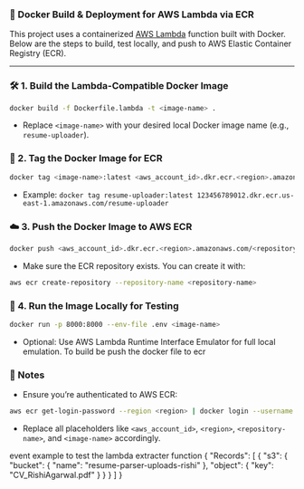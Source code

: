 ### 🚀 Docker Build & Deployment for AWS Lambda via ECR

This project uses a containerized [AWS Lambda](https://docs.aws.amazon.com/lambda/latest/dg/images-create.html) function built with Docker. Below are the steps to build, test locally, and push to AWS Elastic Container Registry (ECR).

---

### 🛠️ 1. Build the Lambda-Compatible Docker Image
```bash
docker build -f Dockerfile.lambda -t <image-name> .
```
- Replace `<image-name>` with your desired local Docker image name (e.g., `resume-uploader`).

### 🔖 2. Tag the Docker Image for ECR
```bash
docker tag <image-name>:latest <aws_account_id>.dkr.ecr.<region>.amazonaws.com/<repository-name>
```
- Example: `docker tag resume-uploader:latest 123456789012.dkr.ecr.us-east-1.amazonaws.com/resume-uploader`

### ☁️ 3. Push the Docker Image to AWS ECR
```bash
docker push <aws_account_id>.dkr.ecr.<region>.amazonaws.com/<repository-name>
```
- Make sure the ECR repository exists. You can create it with:
```bash
aws ecr create-repository --repository-name <repository-name>
```

### 🧪 4. Run the Image Locally for Testing
```bash
docker run -p 8000:8000 --env-file .env <image-name>
```
- Optional: Use AWS Lambda Runtime Interface Emulator for full local emulation.
To build be push the docker file to ecr

### 🔐 Notes
- Ensure you’re authenticated to AWS ECR:

```bash
aws ecr get-login-password --region <region> | docker login --username AWS --password-stdin <aws_account_id>.dkr.ecr.<region>.amazonaws.com
```

- Replace all placeholders like `<aws_account_id>`, `<region>`, `<repository-name>`, and `<image-name>` accordingly.




event example to test the lambda extracter function
{
  "Records": [
    {
      "s3": {
        "bucket": {
          "name": "resume-parser-uploads-rishi"
        },
        "object": {
          "key": "CV_RishiAgarwal.pdf"
        }
      }
    }
  ]
}
